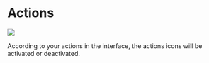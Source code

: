Actions
=======

![](deliveries-actions.png)

According to your actions in the interface, the actions icons will be activated or deactivated.


